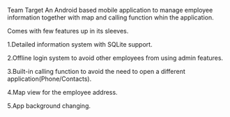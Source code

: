 Team Target
An Android based mobile application to manage employee information together with map and calling function whin the application.

Comes with few features up in its sleeves.

1.Detailed information system with SQLite support.

2.Offline login system to avoid other employees from using admin features.

3.Built-in calling function to avoid the need to open a different application(Phone/Contacts).

4.Map view for the employee address.

5.App background changing.

